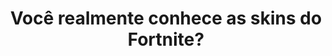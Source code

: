 ---
type: quiz
title: Você realmente conhece as skins do Fortnite?
game: Fortnite
image:
  name: Skins Fortnite
  src: ../../static/assets/images/temporada-x.jpg
featured: true

questions:
  -
    id: 9cd51776-2c66-48e9-90ff-feba1fd1a88c
    image: 
      name: Bombardeira Estelar
      src: ../../static/assets/images/bombardeira-estelar.png
    options:
      -
        key: A
        text: Renegada
      -
        key: B
        text: Bombardeira Estelar
        correct: true
      -
        key: C
        text: Dominadora
      -
        key: D
        text: Trajetória
  -
    id: 7e4ac111-beef-4992-84ab-903a7923fd2a
    image: 
      name: Defensora Escarlate
      src: ../../static/assets/images/defensora-escarlate.png
    options:
      -
        key: A
        text: Defensora Escarlate
        correct: true
      -
        key: B
        text: Acelerada
      -
        key: C
        text: Transcedental
      -
        id: 9dd3e10f-f203-4bef-baa1-0cf2b87235c5
        key: D
        text: Malícia
  -
    id: 0c2d5db0-6d48-4534-8d21-840f3bbb0ba4
    image: 
      name: Dinamo
      src: ../../static/assets/images/dinamo.png
    options:
      -
        key: A
        text: Taxista
      -
        key: B
        text: Criptograma
      -
        key: C
        text: Cheinha
      -
        key: D
        text: Dínamo
        correct: true
  -
    id: 307edb2a-c32b-41e3-8c1b-41e3b475b8f5
    image: 
      name: O Ceifador
      src: ../../static/assets/images/ceifador.png
    options:
      -
        key: A
        text: O Ceifador
        correct: true
      -
        key: B
        text: Raptor
      -
        key: C
        text: Sentinela
      -
        key: D
        text: Vingança
  -
    id: 6a9d8c3c-7090-4f31-9114-d5fb30323221
    image: 
      name: Especialista em Brilhos
      src: ../../static/assets/images/especialista-em-brilhos.png
    options:
      -
        key: A
        text: Guerreira do Apito
      -
        key: B
        text: Fazendeira
      -
        key: C
        text: Especialista em Brilhos
        correct: true
      -
        key: D
        text: Demi
  -
    id: c3902457-630e-40b1-b66b-784782b64368
    image: 
      name: Voyager Sombrio
      src: ../../static/assets/images/voyager-sombrio.png
    options:
      -
        key: A
        text: Lorde da Ferrugem
      -
        key: B
        text: Voyager Sombrio
        correct: true
      -
        key: C
        text: Papa-Moscas
      -
        key: D
        text: Divergente
  -
    id: 13d9b8da-cfac-4fc3-92e7-c93f5527e849
    image: 
      name: Carboneto
      src: ../../static/assets/images/carboneto.png
    options:
      -
        key: A
        text: Bandoleiro
      -
        key: B
        text: Tritão Nebuloso
      -
        key: C
        text: Forças Especiais
      -
        key: D
        text: Carboneto
        correct: true
  -
    id: bcd4cba3-b783-4f65-a776-c2e5adce8482
    image: 
      name: Guarda do Amor
      src: ../../static/assets/images/guarda-do-amor.png
    options:
      -
        key: A
        text: Guarda do Amor
        correct: true
      -
        key: B
        text: Atira-Nozes
      -
        key: C
        text: Tatu
      -
        key: D
        text: Magnus
  -
    id: 176a239f-5638-433a-9a28-37070d889fc1
    image: 
      name: Corvo
      src: ../../static/assets/images/corvo.png
    options:
      -
        key: A
        text: Corvo
        correct: true
      -
        key: B
        text: Leviatã
      -
        key: C
        text: Rex
      -
        key: D
        text: Infinito
  -
    id: 9f41eb8c-ca5b-4e67-8231-a8a551dd9328
    image: 
      name: Operações Snorkel
      src: ../../static/assets/images/operacoes-snorkel.png
    options:
      -
        key: A
        text: Ameaça Tripla
      -
        key: B
        text: Operações Snorkel
        correct: true
      -
        key: C
        text: Audácia
      -
        key: D
        text: Criptograma
        
result:
  statement:
    final: Você acertou
    share: Eu acertei %s pergunta(s)! E você, realmente conhece as skins do Fortnite?
---